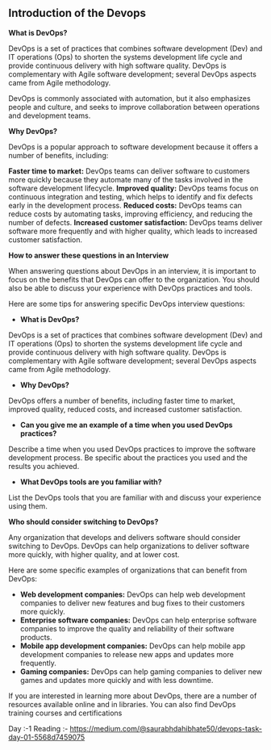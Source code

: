 ## Introduction of the Devops 

**What is DevOps?**

DevOps is a set of practices that combines software development (Dev) and IT operations (Ops) to shorten the systems development life cycle and provide continuous delivery with high software quality. DevOps is complementary with Agile software development; several DevOps aspects came from Agile methodology.

DevOps is commonly associated with automation, but it also emphasizes people and culture, and seeks to improve collaboration between operations and development teams.

**Why DevOps?**

DevOps is a popular approach to software development because it offers a number of benefits, including:

**Faster time to market:** DevOps teams can deliver software to customers more quickly because they automate many of the tasks involved in the software development lifecycle.
**Improved quality:** DevOps teams focus on continuous integration and testing, which helps to identify and fix defects early in the development process.
**Reduced costs:** DevOps teams can reduce costs by automating tasks, improving efficiency, and reducing the number of defects.
**Increased customer satisfaction:** DevOps teams deliver software more frequently and with higher quality, which leads to increased customer satisfaction.

**How to answer these questions in an Interview**

When answering questions about DevOps in an interview, it is important to focus on the benefits that DevOps can offer to the organization. You should also be able to discuss your experience with DevOps practices and tools.

Here are some tips for answering specific DevOps interview questions:

* **What is DevOps?**

DevOps is a set of practices that combines software development (Dev) and IT operations (Ops) to shorten the systems development life cycle and provide continuous delivery with high software quality. DevOps is complementary with Agile software development; several DevOps aspects came from Agile methodology.

* **Why DevOps?**

DevOps offers a number of benefits, including faster time to market, improved quality, reduced costs, and increased customer satisfaction.

* **Can you give me an example of a time when you used DevOps practices?**

Describe a time when you used DevOps practices to improve the software development process. Be specific about the practices you used and the results you achieved.

* **What DevOps tools are you familiar with?**

List the DevOps tools that you are familiar with and discuss your experience using them.

**Who should consider switching to DevOps?**

Any organization that develops and delivers software should consider switching to DevOps. DevOps can help organizations to deliver software more quickly, with higher quality, and at lower cost.

Here are some specific examples of organizations that can benefit from DevOps:

* **Web development companies:** DevOps can help web development companies to deliver new features and bug fixes to their customers more quickly.
* **Enterprise software companies:** DevOps can help enterprise software companies to improve the quality and reliability of their software products.
* **Mobile app development companies:** DevOps can help mobile app development companies to release new apps and updates more frequently.
* **Gaming companies:** DevOps can help gaming companies to deliver new games and updates more quickly and with less downtime.

If you are interested in learning more about DevOps, there are a number of resources available online and in libraries. You can also find DevOps training courses and certifications

Day :-1 Reading :- https://medium.com/@saurabhdahibhate50/devops-task-day-01-5568d7459075